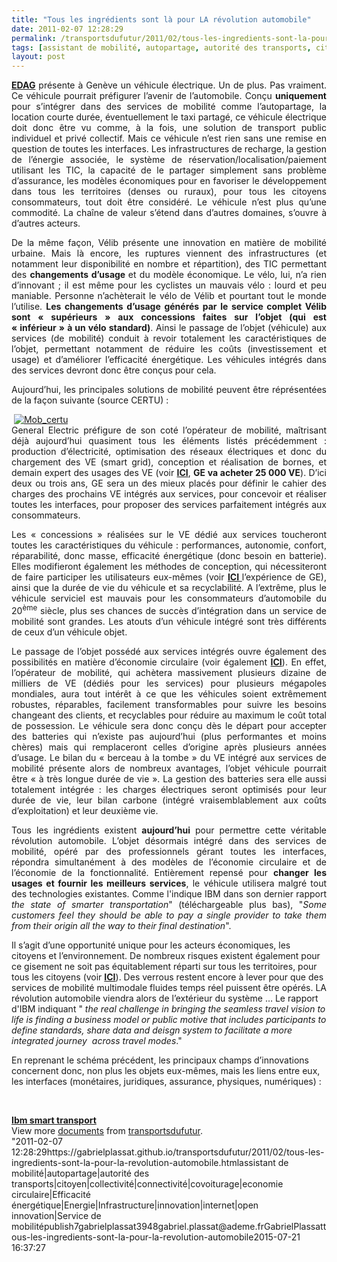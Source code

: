 ```yaml
---
title: "Tous les ingrédients sont là pour LA révolution automobile"
date: 2011-02-07 12:28:29
permalink: /transportsdufutur/2011/02/tous-les-ingredients-sont-la-pour-la-revolution-automobile.html
tags: [assistant de mobilité, autopartage, autorité des transports, citoyen, collectivité, connectivité, covoiturage, economie circulaire, Efficacité énergétique, Energie, Infrastructure, innovation, internet, open innovation, Service de mobilité]
layout: post
---
```


<p style="text-align: justify"><strong><a href="http://www.technologicvehicles.com/fr/actualite-mobilite-verte/487">EDAG</a></strong> présente à Genève un véhicule électrique. Un de plus. Pas vraiment. Ce véhicule pourrait préfigurer l’avenir de l’automobile. Conçu <strong>uniquement</strong> pour s’intégrer dans des services de mobilité comme l’autopartage, la location courte durée, éventuellement le taxi partagé, ce véhicule électrique doit donc être vu comme, à la fois, une solution de transport public individuel et privé collectif. Mais ce véhicule n’est rien sans une remise en question de toutes les interfaces. Les infrastructures de recharge, la gestion de l’énergie associée, le système de réservation/localisation/paiement utilisant les TIC, la capacité de le partager simplement sans problème d’assurance, les modèles économiques pour en favoriser le développement dans tous les territoires (denses ou ruraux), pour tous les citoyens consommateurs, tout doit être considéré. Le véhicule n’est plus qu’une commodité. La chaîne de valeur s’étend dans d’autres domaines, s’ouvre à d’autres acteurs.</p> <p style="text-align: justify">De la même façon, Vélib présente une innovation en matière de mobilité urbaine. Mais là encore, les ruptures viennent des infrastructures (et notamment leur disponibilité en nombre et répartition), des TIC permettant des <strong>changements d’usage </strong>et du modèle économique. Le vélo, lui, n’a rien d’innovant ; il est même pour les cyclistes un mauvais vélo : lourd et peu maniable. Personne n’achèterait le vélo de Vélib et pourtant tout le monde l’utilise. <strong>Les changements d’usage générés par le service complet Vélib sont « supérieurs » aux concessions faites sur l’objet (qui est « inférieur » à un vélo standard)</strong>. Ainsi le passage de l’objet (véhicule) aux services (de mobilité) conduit à revoir totalement les caractéristiques de l’objet, permettant notamment de réduire les coûts (investissement et usage) et d’améliorer l’efficacité énergétique. Les véhicules intégrés dans des services devront donc être conçus pour cela. </p>  <!--more-->   <p style="text-align: justify">Aujourd’hui, les principales solutions de mobilité peuvent être réprésentées de la façon suivante (source CERTU) :</p> <p style="text-align: justify"> <a href="https://gabrielplassat.github.io/transportsdufutur/wp-content/uploads/sites/6/old/6a0120a66d2ad4970b0147e260e0ee970b-pi.jpg"><img alt="Mob_certu" border="0" class="asset  asset-image at-xid-6a0120a66d2ad4970b0147e260e0ee970b image-full" src="/wp-content/uploads/sites/6/old/6a0120a66d2ad4970b0147e260e0ee970b-800wi.jpg" title="Mob_certu" /></a> <br />General Electric préfigure de son coté l’opérateur de mobilité, maîtrisant déjà aujourd’hui quasiment tous les éléments listés précédemment : production d’électricité, optimisation des réseaux électriques et donc du chargement des VE (smart grid), conception et réalisation de bornes, et demain expert des usages des VE (voir <strong><a href="https://gabrielplassat.github.io/transportsdufutur/2010/11/general-electric-se-prepare-a-devenir-le-leader-mondial-en-matiere-de-mobilite-electrique.html" target="_blank">ICI</a></strong>, <strong>GE va acheter 25 000 VE</strong>). D’ici deux ou trois ans, GE sera un des mieux placés pour définir le cahier des charges des prochains VE intégrés aux services, pour concevoir et réaliser toutes les interfaces, pour proposer des services parfaitement intégrés aux consommateurs.</p> <p style="text-align: justify">Les « concessions » réalisées sur le VE dédié aux services toucheront toutes les caractéristiques du véhicule : performances, autonomie, confort, réparabilité, donc masse, efficacité énergétique (donc besoin en batterie). Elles modifieront également les méthodes de conception, qui nécessiteront de faire participer les utilisateurs eux-mêmes (voir <strong><a href="https://gabrielplassat.github.io/transportsdufutur/2010/11/innovation-collective-des-reseaux-a-laide-du-prive-quelles-consequences.html" target="_blank">ICI </a></strong>l’expérience de GE), ainsi que la durée de vie du véhicule et sa recyclabilité. A l’extrême, plus le véhicule serviciel est mauvais pour les consommateurs d’automobile du 20<sup>ème</sup> siècle, plus ses chances de succès d’intégration dans un service de mobilité sont grandes. Les atouts d’un véhicule intégré sont très différents de ceux d’un véhicule objet.</p> <p style="text-align: justify">Le passage de l’objet possédé aux services intégrés ouvre également des possibilités en matière d’économie circulaire (voir également <strong><a href="https://gabrielplassat.github.io/transportsdufutur/2010/06/le-vehicule-electrique-le-service-et-leconomie-circulaire.html" target="_blank">ICI</a></strong>). En effet, l’opérateur de mobilité, qui achètera massivement plusieurs dizaine de milliers de VE (dédiés pour les services) pour plusieurs mégapoles mondiales, aura tout intérêt à ce que les véhicules soient extrêmement robustes, réparables, facilement transformables pour suivre les besoins changeant des clients, et recyclables pour réduire au maximum le coût total de possession. Le véhicule sera donc conçu dès le départ pour accepter des batteries qui n’existe pas aujourd’hui (plus performantes et moins chères) mais qui remplaceront celles d’origine après plusieurs années d’usage. Le bilan du « berceau à la tombe » du VE intégré aux services de mobilité présente alors de nombreux avantages, l’objet véhicule pourrait être « à très longue durée de vie ». La gestion des batteries sera elle aussi totalement intégrée : les charges électriques seront optimisés pour leur durée de vie, leur bilan carbone (intégré vraisemblablement aux coûts d’exploitation) et leur deuxième vie.</p> <p style="text-align: justify">Tous les ingrédients existent <strong>aujourd’hui</strong> pour permettre cette véritable révolution automobile. L’objet désormais intégré dans des services de mobilité, opéré par des professionnels gérant toutes les interfaces, répondra simultanément à des modèles de l’économie circulaire et de l’économie de la fonctionnalité. Entièrement repensé pour <strong>changer les usages et fournir les meilleurs services</strong>, le véhicule utilisera malgré tout des technologies existantes. Comme l'indique IBM dans son dernier rapport  <em>the state of smarter transportation</em>" (téléchargeable plus bas), "<em>Some customers feel they should be able to pay a single provider to take them from their origin all the way to their final destination</em>".</p> <p style=""text-align: justify"">Il s’agit d’une opportunité unique pour les acteurs économiques, les citoyens et l’environnement. De nombreux risques existent également pour ce gisement ne soit pas équitablement réparti sur tous les territoires, pour tous les citoyens (voir <strong><a href="https://gabrielplassat.github.io/transportsdufutur/2010/10/la-mobilite-20-est-accessible-quels-sont-les-risques-sera-t-elle-meilleure-pour-tous.html"" target=""_blank"">ICI</a></strong>). Des verrous restent encore à lever pour que des services de mobilité multimodale fluides temps réel puissent être opérés. LA révolution automobile viendra alors de l’extérieur du système … Le rapport d'IBM indiquant " <em>the real challenge in bringing the seamless travel vision to life is finding a business model or public motive that includes participants to define standards, share data and deisgn system to facilitate a more integrated journey  across travel modes</em>."</p> <p style=""text-align: justify"">En reprenant le schéma précédent, les principaux champs d’innovations concernent donc, non plus les objets eux-mêmes, mais les liens entre eux, les interfaces (monétaires, juridiques, assurance, physiques, numériques) :</p> <p> <a href="https://gabrielplassat.github.io/transportsdufutur/wp-content/uploads/sites/6/old/6a0120a66d2ad4970b0148c869daf6970c-pi.jpg""><img alt=""Liant"" border=""0"" class=""asset  asset-image at-xid-6a0120a66d2ad4970b0148c869daf6970c image-full"" src=""/wp-content/uploads/sites/6/old/6a0120a66d2ad4970b0148c869daf6970c-800wi.jpg"" style=""margin-left: automargin-right: auto"" title=""Liant"" /></a></p> <div id=""__ss_6837683"" style=""width: 477px""><strong style=""margin: 12px 0 4px""><a href=""http://www.slideshare.net/transportsdufutur/ibm-smart-transport-6837683"" title=""Ibm smart transport"">Ibm smart transport</a></strong>        <div style=""padding: 5px 0 12px"">View more <a href=""http://www.slideshare.net/"">documents</a> from <a href=""http://www.slideshare.net/transportsdufutur"">transportsdufutur</a>.</div> </div>"2011-02-07 12:28:29https://gabrielplassat.github.io/transportsdufutur/2011/02/tous-les-ingredients-sont-la-pour-la-revolution-automobile.htmlassistant de mobilité|autopartage|autorité des transports|citoyen|collectivité|connectivité|covoiturage|economie circulaire|Efficacité énergétique|Energie|Infrastructure|innovation|internet|open innovation|Service de mobilitépublish7gabrielplassat3948gabriel.plassat@ademe.frGabrielPlassattous-les-ingredients-sont-la-pour-la-revolution-automobile2015-07-21 16:37:27
